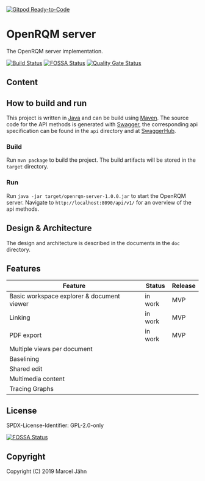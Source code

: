 [![Gitpod Ready-to-Code](https://img.shields.io/badge/Gitpod-Ready--to--Code-blue?logo=gitpod)](https://gitpod.io/#https://github.com/openrqm/openrqm-server) 

# OpenRQM server
The OpenRQM server implementation.

[![Build Status](https://dev.azure.com/OpenRQM/OpenRQM/_apis/build/status/openrqm.openrqm-server?branchName=development)](https://dev.azure.com/OpenRQM/OpenRQM/_build/latest?definitionId=3&branchName=development) [![FOSSA Status](https://app.fossa.com/api/projects/git%2Bgithub.com%2Fopenrqm%2Fopenrqm-server.svg?type=shield)](https://app.fossa.com/projects/git%2Bgithub.com%2Fopenrqm%2Fopenrqm-server?ref=badge_shield) [![Quality Gate Status](https://sonarcloud.io/api/project_badges/measure?project=openrqm_openrqm-server&metric=alert_status)](https://sonarcloud.io/dashboard?id=openrqm_openrqm-server)

## Content

## How to build and run

This project is written in [Java](openjdk.java.net) and can be build using [Maven](maven.apache.org). The source code for the API methods is generated with [Swagger](swagger.io), the corresponding api specification can be found in the `api` directory and at [SwaggerHub](https://app.swaggerhub.com/apis/OpenRQM/OpenRQM/1.0.0).

### Build

Run `mvn package` to build the project. The build artifacts will be stored in the `target` directory.

### Run

Run `java -jar target/openrqm-server-1.0.0.jar` to start the OpenRQM server. Navigate to `http://localhost:8090/api/v1/` for an overview of the api methods.

## Design & Architecture

The design and architecture is described in the documents in the `doc` directory.

## Features

| Feature                                    | Status  | Release |
| ------------------------------------------ | ------- | ------- |
| Basic workspace explorer & document viewer | in work | MVP     |
| Linking                                    | in work | MVP     |
| PDF export                                 | in work | MVP     |
| Multiple views per document                |         |         |
| Baselining                                 |         |         |
| Shared edit                                |         |         |
| Multimedia content                         |         |         |
| Tracing Graphs                             |         |         |

## License

SPDX-License-Identifier: GPL-2.0-only

[![FOSSA Status](https://app.fossa.io/api/projects/git%2Bgithub.com%2Fopenrqm%2Fopenrqm-server.svg?type=large)](https://app.fossa.io/projects/git%2Bgithub.com%2Fopenrqm%2Fopenrqm-server?ref=badge_large)

## Copyright

Copyright (C) 2019 Marcel Jähn
